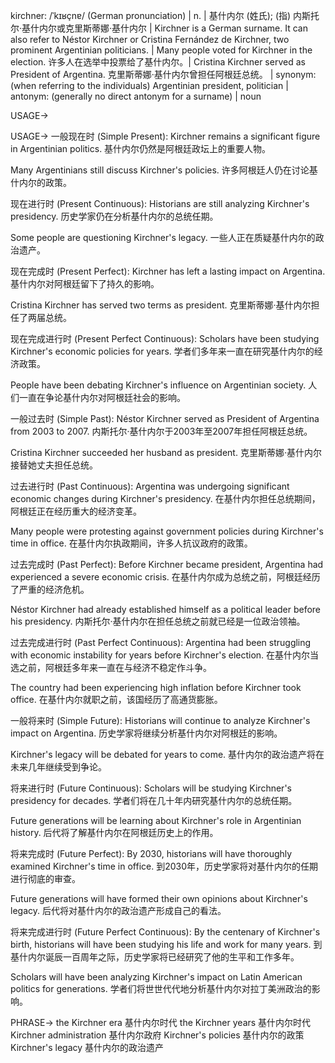 kirchner: /ˈkɪʁçnɐ/ (German pronunciation) | n. | 基什内尔 (姓氏);  (指) 内斯托尔·基什内尔或克里斯蒂娜·基什内尔 | Kirchner is a German surname.  It can also refer to Néstor Kirchner or Cristina Fernández de Kirchner, two prominent Argentinian politicians. |  Many people voted for Kirchner in the election. 许多人在选举中投票给了基什内尔。|  Cristina Kirchner served as President of Argentina. 克里斯蒂娜·基什内尔曾担任阿根廷总统。 | synonym: (when referring to the individuals) Argentinian president, politician | antonym:  (generally no direct antonym for a surname) | noun

USAGE->

USAGE->
一般现在时 (Simple Present):
Kirchner remains a significant figure in Argentinian politics. 基什内尔仍然是阿根廷政坛上的重要人物。

Many Argentinians still discuss Kirchner's policies. 许多阿根廷人仍在讨论基什内尔的政策。


现在进行时 (Present Continuous):
Historians are still analyzing Kirchner's presidency. 历史学家仍在分析基什内尔的总统任期。

Some people are questioning Kirchner's legacy. 一些人正在质疑基什内尔的政治遗产。


现在完成时 (Present Perfect):
Kirchner has left a lasting impact on Argentina. 基什内尔对阿根廷留下了持久的影响。

Cristina Kirchner has served two terms as president. 克里斯蒂娜·基什内尔担任了两届总统。


现在完成进行时 (Present Perfect Continuous):
Scholars have been studying Kirchner's economic policies for years. 学者们多年来一直在研究基什内尔的经济政策。

People have been debating Kirchner's influence on Argentinian society. 人们一直在争论基什内尔对阿根廷社会的影响。


一般过去时 (Simple Past):
Néstor Kirchner served as President of Argentina from 2003 to 2007. 内斯托尔·基什内尔于2003年至2007年担任阿根廷总统。

Cristina Kirchner succeeded her husband as president. 克里斯蒂娜·基什内尔接替她丈夫担任总统。


过去进行时 (Past Continuous):
Argentina was undergoing significant economic changes during Kirchner's presidency. 在基什内尔担任总统期间，阿根廷正在经历重大的经济变革。

Many people were protesting against government policies during Kirchner's time in office. 在基什内尔执政期间，许多人抗议政府的政策。


过去完成时 (Past Perfect):
Before Kirchner became president, Argentina had experienced a severe economic crisis. 在基什内尔成为总统之前，阿根廷经历了严重的经济危机。

Néstor Kirchner had already established himself as a political leader before his presidency. 内斯托尔·基什内尔在担任总统之前就已经是一位政治领袖。


过去完成进行时 (Past Perfect Continuous):
Argentina had been struggling with economic instability for years before Kirchner's election. 在基什内尔当选之前，阿根廷多年来一直在与经济不稳定作斗争。

The country had been experiencing high inflation before Kirchner took office. 在基什内尔就职之前，该国经历了高通货膨胀。


一般将来时 (Simple Future):
Historians will continue to analyze Kirchner's impact on Argentina. 历史学家将继续分析基什内尔对阿根廷的影响。

Kirchner's legacy will be debated for years to come. 基什内尔的政治遗产将在未来几年继续受到争论。


将来进行时 (Future Continuous):
Scholars will be studying Kirchner's presidency for decades. 学者们将在几十年内研究基什内尔的总统任期。

Future generations will be learning about Kirchner's role in Argentinian history. 后代将了解基什内尔在阿根廷历史上的作用。


将来完成时 (Future Perfect):
By 2030, historians will have thoroughly examined Kirchner's time in office. 到2030年，历史学家将对基什内尔的任期进行彻底的审查。

Future generations will have formed their own opinions about Kirchner's legacy. 后代将对基什内尔的政治遗产形成自己的看法。


将来完成进行时 (Future Perfect Continuous):
By the centenary of Kirchner's birth, historians will have been studying his life and work for many years. 到基什内尔诞辰一百周年之际，历史学家将已经研究了他的生平和工作多年。

Scholars will have been analyzing Kirchner's impact on Latin American politics for generations. 学者们将世世代代地分析基什内尔对拉丁美洲政治的影响。


PHRASE->
the Kirchner era 基什内尔时代
the Kirchner years 基什内尔时代
Kirchner administration 基什内尔政府
Kirchner's policies 基什内尔的政策
Kirchner's legacy 基什内尔的政治遗产
